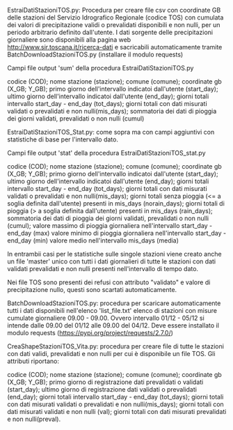 EstraiDatiStazioniTOS.py: Procedura per creare file csv con coordinate GB delle stazioni del Servizio Idrografico Regionale (codice TOS) con cumulata dei valori di precipitazione validi o prevalidati disponibili e non nulli, per un periodo arbitrario definito
dall'utente. I dati sorgente delle precipitazioni giornaliere sono disponibili
alla pagina web http://www.sir.toscana.it/ricerca-dati e sacricabili automaticamente tramite BatchDownloadStazioniTOS.py (installare il modulo requests)

Campi file output 'sum' della procedura EstraiDatiStazioniTOS.py

codice (COD);
nome stazione (stazione);
comune (comune);
coordinate gb (X_GB; Y_GB);
primo giorno dell'intervallo indicatoi dall'utente (start_day);
ultimo giorno dell'intervallo indicatoi dall'utente (end_day);
giorni totali intervallo start_day - end_day (tot_days);
giorni totali con dati misurati validati o prevalidati e non nulli(mis_days);
sommatoria dei dati di pioggia dei giorni validati, prevalidati o non nulli (cumul)

EstraiDatiStazioniTOS_Stat.py: come sopra ma con campi aggiuntivi con statistiche di base per l'intervallo dato.

Campi file output 'stat' della procedura EstraiDatiStazioniTOS_stat.py

codice (COD);
nome stazione (stazione);
comune (comune);
coordinate gb (X_GB; Y_GB);
primo giorno dell'intervallo indicatoi dall'utente (start_day);
ultimo giorno dell'intervallo indicatoi dall'utente (end_day);
giorni totali intervallo start_day - end_day (tot_days);
giorni totali con dati misurati validati o prevalidati e non nulli(mis_days);
giorni totali senza pioggia (<= a soglia definita dall'utente) presenti in mis_days (norain_days); 
giorni totali di pioggia (> a soglia definita dall'utente) presenti in mis_days (rain_days); 
sommatoria dei dati di pioggia dei giorni validati, prevalidati o non nulli (cumul);
valore massimo di pioggia giornaliera nell'intervallo start_day - end_day (max)
valore minimo di pioggia giornaliera nell'intervallo start_day - end_day (min)
valore medio nell'intervallo mis_days (media)


In entrambii casi per le statistiche sulle singole stazioni viene creato anche un file 'master' unico con tutti i dati giornalieri di tutte le stazioni con dati validati prevalidati e non nulli presenti nell'intervallo di tempo dato. 

Nei file TOS sono presenti dei refusi con attributo "validato" e valore di precipitazione nullo, questi sono scartati automaticamente.

BatchDownloadStazioniTOS.py: procedura per scaricare automaticamente tutti i dati disponibili nell'elenco 'list_file.txt' elenco di stazioni con misure cumulate giornaliere 09.00 - 09.00. Ovvero intervallo 01/12 - 05/12 si intende dalle 09.00 del 01/12 alle 09.00 del 04/12. Deve essere installato il modulo requests (https://pypi.org/project/requests/2.7.0/)

CreaShapeStazioniTOS_Vita.py: procedura per creare file di tutte le stazioni con dati validi, prevalidati e non nulli per cui è disponibile un file TOS. Gli attributi riportano: 

codice (COD);
nome stazione (stazione);
comune (comune);
coordinate gb (X_GB; Y_GB);
primo giorno di registrazione dati prevalidati o validati (start_day);
ultimo giorno di registrazione dati validati o prevalidati (end_day);
giorni totali intervallo start_day - end_day (tot_days);
giorni totali con dati misurati validati o prevalidati e non nulli(mis_days);
giorni totali con dati misurati validati e non nulli (val);
giorni totali con dati misurati prevalidati e non nulli(preval).
